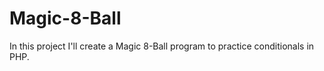 # Magic-8-Ball
In this project I'll create a  Magic 8-Ball program to practice conditionals in PHP.
